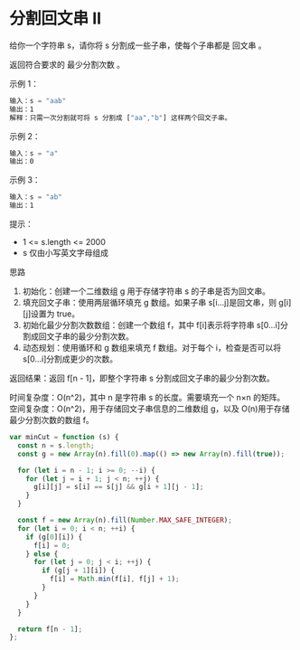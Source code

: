 # 分割回文串 II

给你一个字符串 s，请你将 s 分割成一些子串，使每个子串都是
回文串
。

返回符合要求的 最少分割次数 。

示例 1：

```javascript
输入：s = "aab"
输出：1
解释：只需一次分割就可将 s 分割成 ["aa","b"] 这样两个回文子串。
```

示例 2：

```javascript
输入：s = "a"
输出：0
```

示例 3：

```javascript
输入：s = "ab"
输出：1
```

提示：

- 1 <= s.length <= 2000
- s 仅由小写英文字母组成

思路

1. 初始化：创建一个二维数组 g 用于存储字符串 s 的子串是否为回文串。
2. 填充回文子串：使用两层循环填充 g 数组。如果子串 s[i...j]是回文串，则 g[i][j]设置为 true。
3. 初始化最少分割次数数组：创建一个数组 f，其中 f[i]表示将字符串 s[0...i]分割成回文子串的最少分割次数。
4. 动态规划：使用循环和 g 数组来填充 f 数组。对于每个 i，检查是否可以将 s[0...i]分割成更少的次数。

返回结果：返回 f[n - 1]，即整个字符串 s 分割成回文子串的最少分割次数。

时间复杂度：O(n^2)，其中 n 是字符串 s 的长度。需要填充一个 n×n 的矩阵。
空间复杂度：O(n^2)，用于存储回文子串信息的二维数组 g，以及 O(n)用于存储最少分割次数的数组 f。

```js
var minCut = function (s) {
  const n = s.length;
  const g = new Array(n).fill(0).map(() => new Array(n).fill(true));

  for (let i = n - 1; i >= 0; --i) {
    for (let j = i + 1; j < n; ++j) {
      g[i][j] = s[i] == s[j] && g[i + 1][j - 1];
    }
  }

  const f = new Array(n).fill(Number.MAX_SAFE_INTEGER);
  for (let i = 0; i < n; ++i) {
    if (g[0][i]) {
      f[i] = 0;
    } else {
      for (let j = 0; j < i; ++j) {
        if (g[j + 1][i]) {
          f[i] = Math.min(f[i], f[j] + 1);
        }
      }
    }
  }

  return f[n - 1];
};
```
